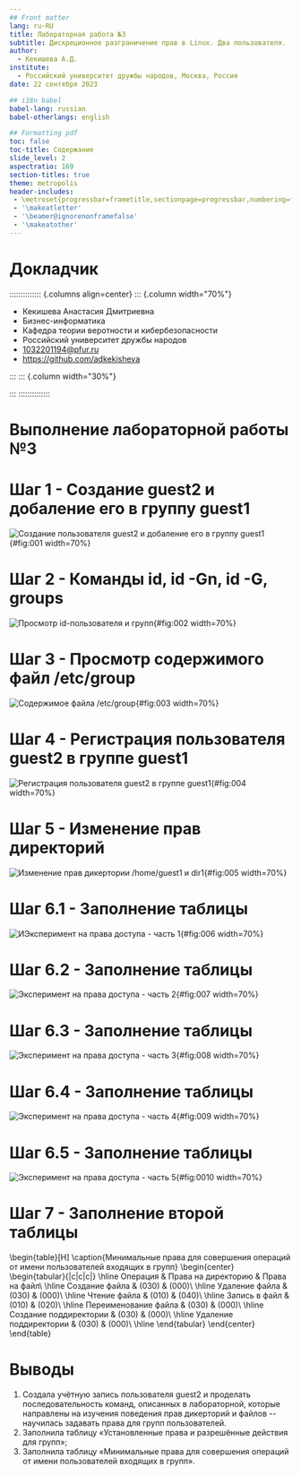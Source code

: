 ```yaml
---
## Front matter
lang: ru-RU
title: Лабораторная работа №3
subtitle: Дискреционное разграничение прав в Linux. Два пользователя.
author:
  - Кекишева А.Д.
institute:
  - Российский университет дружбы народов, Москва, Россия
date: 22 сентября 2023

## i18n babel
babel-lang: russian
babel-otherlangs: english

## Formatting pdf
toc: false
toc-title: Содержание
slide_level: 2
aspectratio: 169
section-titles: true
theme: metropolis
header-includes:
 - \metroset{progressbar=frametitle,sectionpage=progressbar,numbering=fraction}
 - '\makeatletter'
 - '\beamer@ignorenonframefalse'
 - '\makeatother'
---
```



# Докладчик

:::::::::::::: {.columns align=center}
::: {.column width="70%"}

  * Кекишева Анастасия Дмитриевна
  * Бизнес-информатика
  * Кафедра теории веротности и кибербезопасности
  * Российский университет дружбы народов
  * 1032201194@pfur.ru
  * <https://github.com/adkekisheva>

:::
::: {.column width="30%"}


:::
::::::::::::::

# Выполнение лабораторной работы №3

# Шаг 1 - Создание guest2 и добаление его в группу guest1

![Создание пользователя guest2 и добаление его в группу guest1](image/1.jpeg){#fig:001 width=70%}

# Шаг 2 - Команды id, id -Gn, id -G, groups

![Просмотр id-пользователя и групп](image/2.png){#fig:002 width=70%}

# Шаг 3 - Просмотр содержимого файл /etc/group

![Содержимое файла /etc/group](image/3.png){#fig:003 width=70%}

# Шаг 4 - Регистрация пользователя guest2 в группе guest1

![Регистрация пользователя guest2 в группе guest1](image/4.png){#fig:004 width=70%}

# Шаг 5 - Изменение прав директорий

![Изменение прав дикертории /home/guest1 и dir1](image/5.png){#fig:005 width=70%}    

# Шаг 6.1 - Заполнение таблицы

![ИЭксперимент на права доступа - часть 1](image/6.png){#fig:006 width=70%}    

# Шаг 6.2 - Заполнение таблицы

![Эксперимент на права доступа - часть 2](image/7.png){#fig:007 width=70%}    

# Шаг 6.3 - Заполнение таблицы

![Эксперимент на права доступа - часть 3](image/8.png){#fig:008 width=70%}    

# Шаг 6.4 - Заполнение таблицы

![Эксперимент на права доступа - часть 4](image/9.png){#fig:009 width=70%}    

# Шаг 6.5 - Заполнение таблицы

![Эксперимент на права доступа - часть 5](image/10.png){#fig:0010 width=70%}    

# Шаг 7 - Заполнение второй таблицы

\begin{table}[H]
\caption{Минимальные права для совершения операций от имени пользователей входящих в групп}
\begin{center}
\begin{tabular}{|c|c|c|}
\hline
Операция & Права на директорию & Права на файл\\
\hline
Создание файла & (030) & (000)\\
\hline
Удаление файла & (030) & (000)\\
\hline
Чтение файла & (010) & (040)\\
\hline
Запись в файл & (010) & (020)\\
\hline
Переименование файла & (030) & (000)\\
\hline
Создание поддиректории & (030) & (000)\\
\hline
Удаление поддиректории & (030) & (000)\\
\hline
\end{tabular}
\end{center}
\end{table}

# Выводы

1. Создала учётную запись пользователя guest2 и проделать последовательность команд, описанных в лабораторной, которые направлены на изучения поведения прав дикерторий и файлов -- научилась задавать права для групп пользователей.
2. Заполнила таблицу «Установленные права и разрешённые действия для групп»;
3. Заполнила таблицу «Минимальные права для совершения операций от имени пользователей
входящих в групп».


